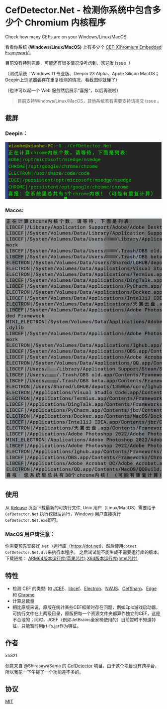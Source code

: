 # CefDetector.Net - 检测你系统中包含多少个 Chromium 内核程序

Check how many CEFs are on your Windows/Linux/MacOS.

看看你系统 **(Windows/Linux/MacOS)** 上有多少个 [CEF (Chromium Embedded Framework)](https://bitbucket.org/chromiumembedded/cef/).

目前没有特别完善，可能还有很多情况没考虑到，欢迎发 issue ！

（测试系统：Windows 11 专业版、Deepin 23 Alpha、Apple Silicon MacOS；Deepin上浏览器会存在重复检测的情况，看截图你就懂了）

（也许可以起一个 Web 服务然后展示“喜报“，以后再说啦）

> 目前支持Windows/Linux/MacOS，其他系统若有需要支持请提交 issue 。

## 截屏

### Deepin：
![ScreenshotLinux](./screenshot_linux.png)

### Macos:
![ScreenshotMacos](./screenshot_mac.png)

## 使用

从 [Release](https://github.com/xh321/CefDetector.Net/releases) 页面下载最新的可执行文件, Unix 用户（Linux/MacOS）需要给予 `CefDetector.Net` 执行权限后运行，Windows 用户直接执行`CefDetector.Net.exe`即可。

### MacOS 用户请注意：

你需要预先安装好`.Net 7`运行库（https://dot.net)，然后使用`dotnet CefDetector.Net.dll`来执行本程序。
之后试试能不能生成不需要运行库的版本。
下载链接：
[ARM64版本运行库(苹果芯片)](https://dotnet.microsoft.com/en-us/download/dotnet/thank-you/runtime-7.0.0-macos-arm64-installer)
[X64版本运行库(Intel芯片)](https://dotnet.microsoft.com/en-us/download/dotnet/thank-you/runtime-7.0.0-macos-x64-installer)

## 特性

- 检测 CEF 的类型: 如 [JCEF](https://github.com/JetBrains/jcef)、[libcef](https://bitbucket.org/chromiumembedded/cef/src/master/)、[Electron](https://www.electronjs.org/)、[NWJS](https://nwjs.io/)、[CefSharp](http://cefsharp.github.io/)、[Edge](https://www.microsoft.com/en-us/edge) 和 [Chrome](https://www.google.com/chrome/)
- 计算总数量
- 相比原版来说，原版在统计某些CEF框架时存在问题，例如Epic游戏启动器，可执行文件在上两级目录，原版把每一个资源文件夹都算作独立的CEF，这是不合理的；同时，JCEF（例如JetBrains全家桶使用的）目前暂时不知道特征，只能暂时用jrt-fs.jar作为特征。

## 作者

xh321

创意来自 @ShirasawaSama 的 [CefDetector](https://github.com/ShirasawaSama/CefDetector) 项目。由于这个项目没有跨平台，所以我花一下午搓了一个功能差不多的。

## 协议

[MIT](./LICENSE)